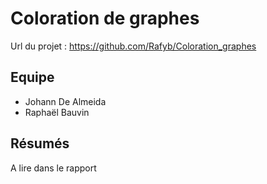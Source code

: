 # Coloration de graphes

Url du projet : https://github.com/Rafyb/Coloration_graphes

## Equipe

- Johann De Almeida
- Raphaël Bauvin

## Résumés 

A lire dans le rapport
